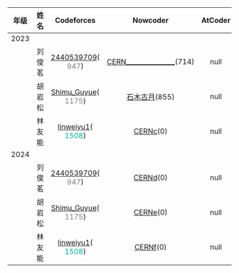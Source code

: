 | 年级 | 姓名 | Codeforces | Nowcoder | AtCoder |
| :---: | :---: | :---: | :---: | :---: |
| 2023 |  |  |  |  |
|  | 刘俊茗 | [2440539709](https://codeforces.com/profile/2440539709)( <font color=#808080>947</font>) | [CERN_______________](https://ac.nowcoder.com/acm/contest/rating-index?searchUserName=CERN_______________)(714) | null | null | 
|  | 胡岩松 | [Shimu_Guyue](https://codeforces.com/profile/Shimu_Guyue)( <font color=#808080>1175</font>) | [石木古月](https://ac.nowcoder.com/acm/contest/rating-index?searchUserName=石木古月)(855) | null | null | 
|  | 林友能 | [linweiyu1](https://codeforces.com/profile/linweiyu1)( <font color=#03a89e>1508</font>) | [CERNc](https://ac.nowcoder.com/acm/contest/rating-index?searchUserName=CERNc)(0) | null | null | 
| 2024 |  |  |  |  |
|  | 刘俊茗 | [2440539709](https://codeforces.com/profile/2440539709)( <font color=#808080>947</font>) | [CERNd](https://ac.nowcoder.com/acm/contest/rating-index?searchUserName=CERNd)(0) | null | null | 
|  | 胡岩松 | [Shimu_Guyue](https://codeforces.com/profile/Shimu_Guyue)( <font color=#808080>1175</font>) | [CERNe](https://ac.nowcoder.com/acm/contest/rating-index?searchUserName=CERNe)(0) | null | null | 
|  | 林友能 | [linweiyu1](https://codeforces.com/profile/linweiyu1)( <font color=#03a89e>1508</font>) | [CERNf](https://ac.nowcoder.com/acm/contest/rating-index?searchUserName=CERNf)(0) | null | null | 
